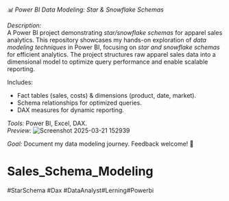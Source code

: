 *📊 Power BI Data Modeling: Star & Snowflake Schemas*  

*Description:*  
A Power BI project demonstrating *star/snowflake schemas* for apparel sales analytics. 
This repository showcases my hands-on exploration of *data modeling techniques* in Power BI, focusing on *star and snowflake schemas* for efficient analytics. The project structures raw apparel sales data into a dimensional model to optimize query performance and enable scalable reporting.

Includes:  
- Fact tables (sales, costs) & dimensions (product, date, market).  
- Schema relationships for optimized queries.  
- DAX measures for dynamic reporting.  

*Tools:* Power BI, Excel, DAX.  
*Preview:* ![Screenshot 2025-03-21 152939](https://github.com/user-attachments/assets/13d75c86-e7ba-423c-a637-5ae875f55919)


*Goal:* Document my data modeling journey. Feedback welcome! 🚀

# Sales_Schema_Modeling 
#StarSchema #Dax #DataAnalyst#Lerning#Powerbi
